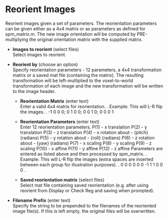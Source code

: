 # Reorient Images  
Reorient images given a set of parameters.
The reorientation parameters can be given either as a 4x4 matrix or as parameters as defined for spm_matrix.m. The new image orientation will be computed by PRE-multiplying the original orientation matrix with the supplied matrix.

* **Images to reorient** (select files)  
Select images to reorient.

* **Reorient by** (choose an option)  
Specify reorientation parameters - 12 parameters, a 4x4 transformation matrix or a saved mat file (containing the matrix). The resulting transformation will be left-multiplied to the voxel-to-world transformation of each image and the new transformation will be written to the image header.

    * **Reorientation Matrix** (enter text)  
    Enter a valid 4x4 matrix for reorientation.
    .
    Example: This will L-R flip the images.
    .
       -1 0 0 0; 0 1 0 0; 0 0 1 0; 0 0 0 1

    * **Reorientation Parameters** (enter text)  
    Enter 12 reorientation parameters.
    P(1)  - x translation
    P(2)  - y translation
    P(3)  - z translation
    P(4)  - x rotation about - {pitch} (radians)
    P(5)  - y rotation about - {roll}  (radians)
    P(6)  - z rotation about - {yaw}   (radians)
    P(7)  - x scaling
    P(8)  - y scaling
    P(9)  - z scaling
    P(10) - x affine
    P(11) - y affine
    P(12) - z affine
    Parameters are entered as listed above and then processed by spm_matrix.
    .
    Example: This will L-R flip the images (extra spaces are inserted between each group for illustration purposes).
    .
       0 0 0   0 0 0   -1 1 1   0 0 0
    .

    * **Saved reorientation matrix** (select files)  
    Select mat file containing saved reorientation (e.g. after using reorient from Display or Check Reg and saving when prompted).

* **Filename Prefix** (enter text)  
Specify the string to be prepended to the filenames of the reoriented image file(s). If this is left empty, the original files will be overwritten.
